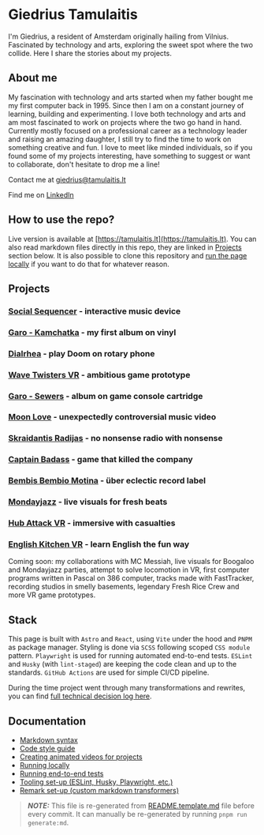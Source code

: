 # Giedrius Tamulaitis

I'm Giedrius, a resident of Amsterdam originally hailing from Vilnius. Fascinated by technology and arts, exploring the sweet spot where the two collide. Here I share the stories about my projects.


## About me

My fascination with technology and arts started when my father bought me my first computer back in 1995. Since then I am on a constant journey of learning, building and experimenting. I love both technology and arts and am most fascinated to work on projects where the two go hand in hand. Currently mostly focused on a professional career as a technology leader and raising an amazing daughter, I still try to find the time to work on something creative and fun. I love to meet like minded individuals, so if you found some of my projects interesting, have something to suggest or want to collaborate, don't hesitate to drop me a line!

Contact me at [giedrius@tamulaitis.lt](mailto:giedrius@tamulaitis.lt)

Find me on [LinkedIn](https://www.linkedin.com/in/giedriustamulaitis)


## How to use the repo?

Live version is available at [https://tamulaitis.lt](https://tamulaitis.lt). You can also read markdown files directly in this repo, they are linked in [Projects](#projects) section below. It is also possible to clone this repository and [run the page locally](#running-locally) if you want to do that for whatever reason.


## Projects

### **[Social Sequencer](/public/content/social-sequencer/README.md)** - interactive music device
### **[Garo - Kamchatka](/public/content/kamchatka-vinyl/README.md)** - my first album on vinyl
### **[Dialrhea](/public/content/dialrhea/README.md)** - play Doom on rotary phone
### **[Wave Twisters VR](/public/content/wavetwisters-vr/README.md)** - ambitious game prototype
### **[Garo - Sewers](/public/content/sewers/README.md)** - album on game console cartridge
### **[Moon Love](/public/content/moon-love/README.md)** - unexpectedly controversial music video
### **[Skraidantis Radijas](/public/content/skraidantis-radijas/README.md)** - no nonsense radio with nonsense
### **[Captain Badass](/public/content/captain-badass/README.md)** - game that killed the company
### **[Bembis Bembio Motina](/public/content/bembis-bembio-motina/README.md)** - über eclectic record label
### **[Mondayjazz](/public/content/mondayjazz/README.md)** - live visuals for fresh beats
### **[Hub Attack VR](/public/content/hub-attack-vr/README.md)** - immersive with casualties
### **[English Kitchen VR](/public/content/english-kitchen-vr/README.md)** - learn English the fun way


Coming soon: my collaborations with MC Messiah, live visuals for Boogaloo and Mondayjazz parties, attempt to solve locomotion in VR, first computer programs written in Pascal on 386 computer, tracks made with FastTracker, recording studios in smelly basements, legendary Fresh Rice Crew and more VR game prototypes.


## Stack

This page is built with `Astro` and `React`, using `Vite` under the hood and `PNPM` as package manager. Styling is done via `SCSS` following scoped `CSS module` pattern. `Playwright` is used for running automated end-to-end tests. `ESLint` and `Husky` (with `lint-staged`) are keeping the code clean and up to the standards. `GitHub Actions` are used for simple CI/CD pipeline.

During the time project went through many transformations and rewrites, you can find [full technical decision log here](./docs/tech-decision-log.md).


## Documentation
- [Markdown syntax](docs/extended-markdown-syntax.md)
- [Code style guide](docs/code-style-guide.md)
- [Creating animated videos for projects](docs/creating-videos.md)
- [Running locally](docs/running-locally.md)
- [Running end-to-end tests](src/tests/README.md)
- [Tooling set-up (ESLint, Husky, Playwright, etc.)](docs/tooling-set-up.md)
- [Remark set-up (custom markdown transformers)](src/remark-plugins/README.md)


> ***NOTE:*** This file is re-generated from [README.template.md](README.template.md) file before every commit. It can manually be re-generated by running `pnpm run generate:md`.
